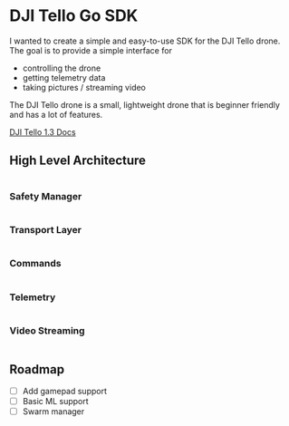 # DJI Tello Go SDK

I wanted to create a simple and easy-to-use SDK for the DJI Tello drone. The goal is to provide a simple interface for 
- controlling the drone 
- getting telemetry data
- taking pictures / streaming video

The DJI Tello drone is a small, lightweight drone that is beginner friendly and has a lot of features. 

[DJI Tello 1.3 Docs](https://dl-cdn.ryzerobotics.com/downloads/tello/20180910/Tello%20SDK%20Documentation%20EN_1.3.pdf)


## High Level Architecture
```mermaid
```

### Safety Manager
```mermaid
```

### Transport Layer
```mermaid
```

### Commands
```mermaid
```

### Telemetry
```mermaid
```

### Video Streaming
```mermaid
```


## Roadmap
- [ ] Add gamepad support
- [ ] Basic ML support
- [ ] Swarm manager